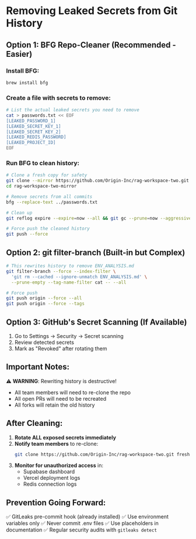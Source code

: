 # Removing Leaked Secrets from Git History

## Option 1: BFG Repo-Cleaner (Recommended - Easier)

### Install BFG:
```bash
brew install bfg
```

### Create a file with secrets to remove:
```bash
# List the actual leaked secrets you need to remove
cat > passwords.txt << EOF
[LEAKED_PASSWORD_1]
[LEAKED_SECRET_KEY_1]
[LEAKED_SECRET_KEY_2]
[LEAKED_REDIS_PASSWORD]
[LEAKED_PROJECT_ID]
EOF
```

### Run BFG to clean history:
```bash
# Clone a fresh copy for safety
git clone --mirror https://github.com/Origin-Inc/rag-workspace-two.git rag-workspace-two-mirror
cd rag-workspace-two-mirror

# Remove secrets from all commits
bfg --replace-text ../passwords.txt

# Clean up
git reflog expire --expire=now --all && git gc --prune=now --aggressive

# Force push the cleaned history
git push --force
```

## Option 2: git filter-branch (Built-in but Complex)

```bash
# This rewrites history to remove ENV_ANALYSIS.md
git filter-branch --force --index-filter \
  'git rm --cached --ignore-unmatch ENV_ANALYSIS.md' \
  --prune-empty --tag-name-filter cat -- --all

# Force push
git push origin --force --all
git push origin --force --tags
```

## Option 3: GitHub's Secret Scanning (If Available)

1. Go to Settings → Security → Secret scanning
2. Review detected secrets
3. Mark as "Revoked" after rotating them

## Important Notes:

⚠️ **WARNING**: Rewriting history is destructive!
- All team members will need to re-clone the repo
- All open PRs will need to be recreated
- All forks will retain the old history

## After Cleaning:

1. **Rotate ALL exposed secrets immediately**
2. **Notify team members** to re-clone:
   ```bash
   git clone https://github.com/Origin-Inc/rag-workspace-two.git fresh-clone
   ```
3. **Monitor for unauthorized access** in:
   - Supabase dashboard
   - Vercel deployment logs
   - Redis connection logs

## Prevention Going Forward:

✅ GitLeaks pre-commit hook (already installed)
✅ Use environment variables only
✅ Never commit .env files
✅ Use placeholders in documentation
✅ Regular security audits with `gitleaks detect`